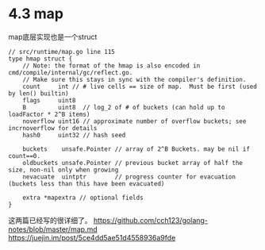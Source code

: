# 4.3 map
map底层实现也是一个struct

```
// src/runtime/map.go line 115
type hmap struct {
	// Note: the format of the hmap is also encoded in cmd/compile/internal/gc/reflect.go.
	// Make sure this stays in sync with the compiler's definition.
	count     int // # live cells == size of map.  Must be first (used by len() builtin)
	flags     uint8
	B         uint8  // log_2 of # of buckets (can hold up to loadFactor * 2^B items)
	noverflow uint16 // approximate number of overflow buckets; see incrnoverflow for details
	hash0     uint32 // hash seed

	buckets    unsafe.Pointer // array of 2^B Buckets. may be nil if count==0.
	oldbuckets unsafe.Pointer // previous bucket array of half the size, non-nil only when growing
	nevacuate  uintptr        // progress counter for evacuation (buckets less than this have been evacuated)

	extra *mapextra // optional fields
}

```


这两篇已经写的很详细了。
https://github.com/cch123/golang-notes/blob/master/map.md
https://juejin.im/post/5ce4dd5ae51d4558936a9fde


